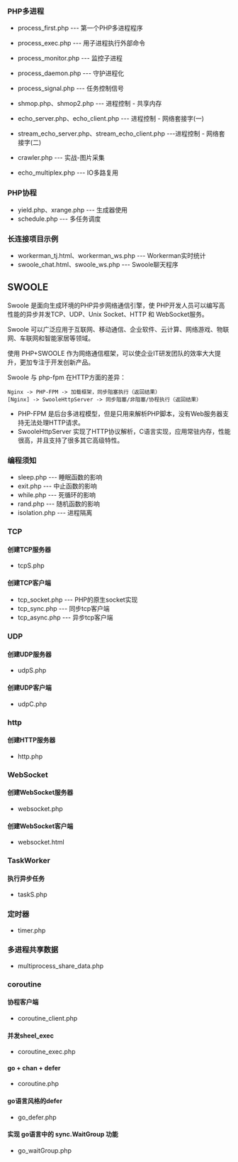 ### PHP多进程

* process_first.php     --- 第一个PHP多进程程序
* process_exec.php      --- 用子进程执行外部命令
* process_monitor.php   --- 监控子进程
* process_daemon.php    --- 守护进程化
* process_signal.php    --- 任务控制信号
* shmop.php、shmop2.php  --- 进程控制 - 共享内存
* echo_server.php、echo_client.php --- 进程控制 - 网络套接字(一)
* stream_echo_server.php、stream_echo_client.php ---进程控制 - 网络套接字(二)
* crawler.php           --- 实战-图片采集

* echo_multiplex.php    --- IO多路复用

### PHP协程

* yield.php、xrange.php  --- 生成器使用
* schedule.php          --- 多任务调度

### 长连接项目示例

* workerman_tj.html、workerman_ws.php    --- Workerman实时统计
* swoole_chat.html、swoole_ws.php        --- Swoole聊天程序

## SWOOLE

Swoole 是面向生成环境的PHP异步网络通信引擎，使 PHP开发人员可以编写高性能的异步并发TCP、UDP、Unix Socket、HTTP 和 WebSocket服务。

Swoole 可以广泛应用于互联网、移动通信、企业软件、云计算、网络游戏、物联网、车联网和智能家居等领域。

使用 PHP+SWOOLE 作为网络通信框架，可以使企业IT研发团队的效率大大提升，更加专注于开发创新产品。

Swoole 与 php-fpm 在HTTP方面的差异：

```
Nginx -> PHP-FPM -> 加载框架，同步阻塞执行（返回结果）
[Nginx] -> SwooleHttpServer -> 同步阻塞/非阻塞/协程执行（返回结果）
```
* PHP-FPM 是后台多进程模型，但是只用来解析PHP脚本，没有Web服务器支持无法处理HTTP请求。
* SwooleHttpServer 实现了HTTP协议解析，C语言实现，应用常驻内存，性能很高，并且支持了很多其它高级特性。

### 编程须知

* sleep.php     --- 睡眠函数的影响
* exit.php      --- 中止函数的影响
* while.php     --- 死循环的影响
* rand.php      --- 随机函数的影响
* isolation.php --- 进程隔离


### TCP

#### 创建TCP服务器

* tcpS.php

#### 创建TCP客户端

* tcp_socket.php --- PHP的原生socket实现
* tcp_sync.php   --- 同步tcp客户端
* tcp_async.php  --- 异步tcp客户端

### UDP

#### 创建UDP服务器

* udpS.php

#### 创建UDP客户端

* udpC.php

### http

#### 创建HTTP服务器

* http.php

### WebSocket

#### 创建WebSocket服务器

* websocket.php

#### 创建WebSocket客户端

* websocket.html  

### TaskWorker

#### 执行异步任务

* taskS.php

### 定时器

* timer.php

### 多进程共享数据

* multiprocess_share_data.php

### coroutine

#### 协程客户端

* coroutine_client.php

#### 并发sheel_exec

* coroutine_exec.php

#### go + chan + defer

* coroutine.php

#### go语言风格的defer

* go_defer.php

#### 实现 go语言中的 sync.WaitGroup 功能

* go_waitGroup.php